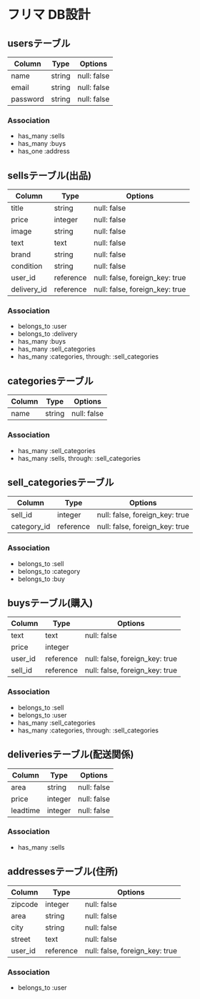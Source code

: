 # フリマ DB設計
## usersテーブル
|Column|Type|Options|
|------|----|-------|
|name|string|null: false|
|email|string|null: false|
|password|string|null: false|
### Association
- has_many :sells
- has_many :buys
- has_one :address

## sellsテーブル(出品)
|Column|Type|Options|
|------|----|-------|
|title|string|null: false|
|price|integer|null: false| 
|image|string|null: false|
|text|text|null: false| 
|brand|string|null: false|
|condition|string|null: false|
|user_id|reference|null: false, foreign_key: true|
|delivery_id|reference|null: false, foreign_key: true|
### Association
- belongs_to :user
- belongs_to :delivery
- has_many :buys
- has_many :sell_categories
- has_many :categories,  through:  :sell_categories

## categoriesテーブル
|Column|Type|Options|
|------|----|-------|
|name|string|null: false|
### Association
- has_many :sell_categories
- has_many :sells,  through:  :sell_categories

## sell_categoriesテーブル
|Column|Type|Options|
|------|----|-------|
|sell_id|integer|null: false, foreign_key: true|
|category_id|reference|null: false, foreign_key: true|
### Association
- belongs_to :sell
- belongs_to :category 
- belongs_to :buy

## buysテーブル(購入)
|Column|Type|Options|
|------|----|-------|
|text|text|null: false| 
|price|integer 
|user_id|reference|null: false, foreign_key: true|
|sell_id|reference|null: false, foreign_key: true|
### Association
- belongs_to :sell 
- belongs_to :user  
- has_many :sell_categories
- has_many  :categories,  through:  :sell_categories

## deliveriesテーブル(配送関係)
|Column|Type|Options|
|------|----|-------|
|area|string|null: false|
|price|integer|null: false|
|leadtime|integer|null: false|
### Association
- has_many :sells

## addressesテーブル(住所)
|Column|Type|Options|
|------|----|-------|
|zipcode|integer|null: false|
|area|string|null: false|
|city|string|null: false|
|street|text|null: false|
|user_id|reference|null: false, foreign_key: true|
### Association
- belongs_to :user